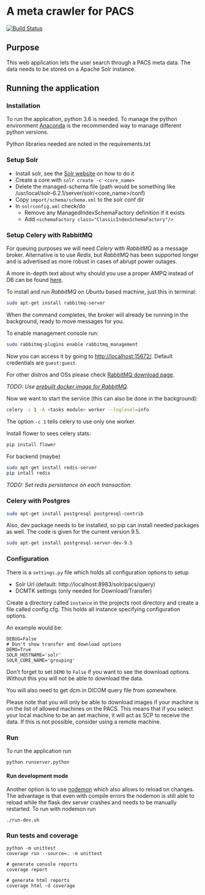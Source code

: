 # A meta crawler for PACS
[![Build Status](https://api.travis-ci.org/joshy/meta.svg?branch=master)](https://travis-ci.org/joshy/meta)

## Purpose
This web application lets the user search through a PACS meta data. The data
needs to be stored on a Apache Solr instance.


## Running the application

### Installation
To run the application, python 3.6 is needed. To manage the python environment
[Anaconda](https://www.continuum.io/downloads) is the recommended way to manage
different python versions.

Python libraries needed are noted in the requirements.txt

### Setup Solr
 * Install solr, see the [Solr website](http://lucene.apache.org/solr/) on how
 to do it
 * Create a core with `solr create -c <core_name>`
 * Delete the managed-schema file (path would be something like
   /usr/local/solr-6.2.1/server/solr/<core_name>/conf)
 * Copy `import/schema/schema.xml` to the solr conf dir
 * In `solrconfig.xml` check/do
   - Remove any ManagedIndexSchemaFactory definition if it exists
   - Add `<schemaFactory class="ClassicIndexSchemaFactory"/>`

### Setup Celery with RabbitMQ
For queuing purposes we will need *Celery* with *RabbitMQ* as a message
broker. Alternative is to use *Redis*, but *RabbitMQ* has been supported
longer and is advertised as more robust in cases of abrupt power outages.

A more in-depth text about why should you use a proper AMPQ instead of DB can
be found [here](https://denibertovic.com/posts/celery-best-practices/).

To install and run *RabbitMQ* on *Ubuntu* based machine, just this in terminal:

```bash
sudo apt-get install rabbitmq-server
```
When the command completes, the broker will already be running in the background,
ready to move messages for you.

To enable management console run:
```bash
sudo rabbitmq-plugins enable rabbitmq_management
```
Now you can access it by going to [http://localhost:15672/]().
Default credentials are `guest:guest`.

For other distros and OSs please check 
[RabbitMQ download page](http://www.rabbitmq.com/download.html).

*TODO: Use [prebuilt docker image for RabbitMQ](https://hub.docker.com/_/rabbitmq/).*

Now we want to start the service (this can also be done in the background):
```bash
celery -c 1 -A <tasks module> worker --loglevel=info
```
The option `-c 1` tells celery to use only one worker.

Install flower to sees celery stats:
```bash
pip install flower
```

For backend (maybe)
```bash
sudo apt-get install redis-server
pip intall redis
```
*TODO: Set redis persistance on each transaction*

### Celery with Postgres

```bash
sudo apt-get install postgresql postgresql-contrib 

``` 
Also, dev package needs to be installed, so pip can install 
needed packages as well. The code is given for the current version 9.5.
```bash
sudo apt-get install postgresql-server-dev-9.5
```



### Configuration
There is a `settings.py` file which holds all configuration options to setup
 * Solr Url (default: http://localhost:8983/solr/pacs/query)
 * DCMTK settings (only needed for Download/Transfer)

Create a directory called `instance` in the projects root directory 
and create a file called config.cfg. This holds all instance 
specifying configuration options.

An example would be:
```
DEBUG=False
# Don't show transfer and download options
DEMO=True
SOLR_HOSTNAME='solr'
SOLR_CORE_NAME='grouping'
```

Don't forget to set `DEMO` to `False` if you want to see the download options. 
Without this you will not be able to download the data.

You will also need to get dcm.in DICOM query file from somewhere.

Please note that you will only be able to download images if your machine is 
on the list of allowed machines on the PACS. This means that if you select 
your local machine to be an aet machine, it will act as SCP to receive the 
data. If this is not possible, consider using a remote machine.

### Run
To run the application run
```
python runserver.python
```

#### Run development mode
Another option is to use [nodemon](http://nodemon.io/) which also allows to
reload on changes. The advantage is that even with compile errors the nodemon
is still able to reload while the flask dev server crashes and needs to be
manually restarted. To run with nodemon run
```
./run-dev.sh
```


### Run tests and coverage
```
python -m unittest
coverage run --source=. -m unittest

# generate console reports
coverage report

# generate html reports
coverage html -d coverage
```
